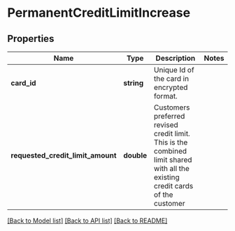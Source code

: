 # PermanentCreditLimitIncrease

## Properties
Name | Type | Description | Notes
------------ | ------------- | ------------- | -------------
**card_id** | **string** | Unique Id of the card in encrypted format. | 
**requested_credit_limit_amount** | **double** | Customers preferred revised credit limit. This is the combined limit  shared with all the existing credit cards of the customer | 

[[Back to Model list]](../../README.md#documentation-for-models) [[Back to API list]](../../README.md#documentation-for-api-endpoints) [[Back to README]](../../README.md)

